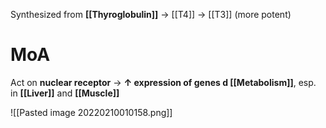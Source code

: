 Synthesized from **[[Thyroglobulin]]** -> [[T4]] -> [[T3]] (more potent)

# MoA
Act on **nuclear receptor** → **↑ expression of genes d [[Metabolism]]**, esp. in **[[Liver]]** and **[[Muscle]]**

![[Pasted image 20220210010158.png]]